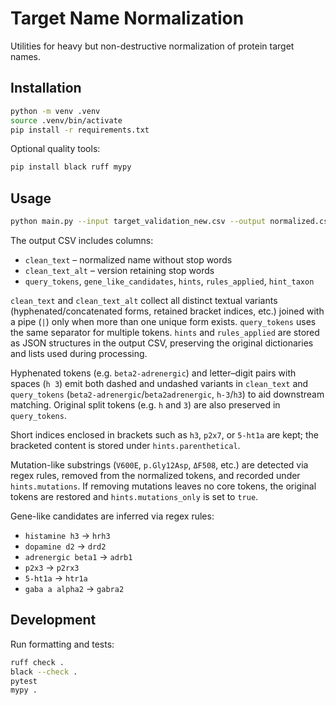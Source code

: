 # Target Name Normalization

Utilities for heavy but non-destructive normalization of protein target names.

## Installation

```bash
python -m venv .venv
source .venv/bin/activate
pip install -r requirements.txt
```

Optional quality tools:

```bash
pip install black ruff mypy
```

## Usage

```bash
python main.py --input target_validation_new.csv --output normalized.csv
```

The output CSV includes columns:

- `clean_text` – normalized name without stop words
- `clean_text_alt` – version retaining stop words
- `query_tokens`, `gene_like_candidates`, `hints`, `rules_applied`, `hint_taxon`

`clean_text` and `clean_text_alt` collect all distinct textual variants
(hyphenated/concatenated forms, retained bracket indices, etc.) joined with a
pipe (`|`) only when more than one unique form exists. `query_tokens` uses the
same separator for multiple tokens. `hints` and `rules_applied` are stored as
JSON structures in the output CSV, preserving the original dictionaries and
lists used during processing.


Hyphenated tokens (e.g. `beta2-adrenergic`) and letter–digit pairs with spaces
(`h 3`) emit both dashed and undashed variants in `clean_text` and
`query_tokens` (`beta2-adrenergic`/`beta2adrenergic`, `h-3`/`h3`) to aid
downstream matching. Original split tokens (e.g. `h` and `3`) are also
preserved in `query_tokens`.

Short indices enclosed in brackets such as `h3`, `p2x7`, or `5-ht1a` are
kept; the bracketed content is stored under `hints.parenthetical`.

Mutation-like substrings (`V600E`, `p.Gly12Asp`, `ΔF508`, etc.) are detected
via regex rules, removed from the normalized tokens, and recorded under
`hints.mutations`. If removing mutations leaves no core tokens, the original
tokens are restored and `hints.mutations_only` is set to `true`.

Gene-like candidates are inferred via regex rules:

- `histamine h3` → `hrh3`
- `dopamine d2` → `drd2`
- `adrenergic beta1` → `adrb1`
- `p2x3` → `p2rx3`
- `5-ht1a` → `htr1a`
- `gaba a alpha2` → `gabra2`

## Development

Run formatting and tests:

```bash
ruff check .
black --check .
pytest
mypy .
```
